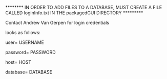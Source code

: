 ******** IN ORDER TO ADD FILES TO A DATABASE, MUST CREATE A FILE CALLED loginInfo.txt IN THE packagedGUI DIRECTORY *********

Contact Andrew Van Gerpen for login credentials

looks as follows:

user= USERNAME

password= PASSWORD

host= HOST

database= DATABASE
